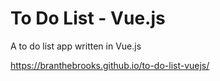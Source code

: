 # To Do List - Vue.js
A to do list app written in Vue.js

https://branthebrooks.github.io/to-do-list-vuejs/
